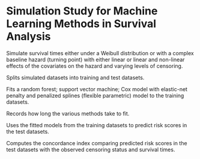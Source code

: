 # Simulation Study for Machine Learning Methods in Survival Analysis

Simulate survival times either under a Weibull distribution or with a complex baseline hazard (turning point) with either linear or linear and non-linear effects of the covariates on the hazard and varying levels of censoring.

Splits simulated datasets into training and test datasets.

Fits a random forest; support vector machine; Cox model with elastic-net penalty and penalized splines (flexible parametric) model to the training datasets.

Records how long the various methods take to fit.

Uses the fitted models from the training datasets to predict risk scores in the test datasets. 

Computes the concordance index comparing predicted risk scores in the test datasets with the observed censoring status and survival times.

